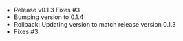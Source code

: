 <!-- Commit c381db3332072a263d02078d931013ffc94fa081 -->
  * Release v0.1.3 Fixes #3
  * Bumping  version to 0.1.4
  * Rollback: Updating  version to match release version 0.1.3
  *  Fixes #3
